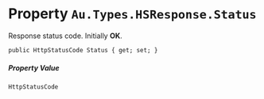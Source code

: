 # Property `Au.Types.HSResponse.Status`

Response status code. Initially **OK**.

```
public HttpStatusCode Status { get; set; }
```

##### Property Value

`HttpStatusCode`